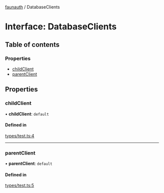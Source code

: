 [faunauth](../index.md) / DatabaseClients

# Interface: DatabaseClients

## Table of contents

### Properties

- [childClient](DatabaseClients.md#childclient)
- [parentClient](DatabaseClients.md#parentclient)

## Properties

### childClient

• **childClient**: `default`

#### Defined in

[types/test.ts:4](https://github.com/alexnitta/faunauth/blob/8d66af9/src/types/test.ts#L4)

___

### parentClient

• **parentClient**: `default`

#### Defined in

[types/test.ts:5](https://github.com/alexnitta/faunauth/blob/8d66af9/src/types/test.ts#L5)
